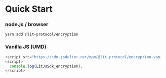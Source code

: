 # Quick Start

### node.js / browser

```
yarn add @lit-protocol/encryption
```

### Vanilla JS (UMD)

```js
<script src="https://cdn.jsdelivr.net/npm/@lit-protocol/encryption-vanilla/encryption.js"></script>
<script>
  console.log(LitJsSdk_encryption);
</script>
```